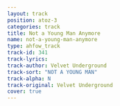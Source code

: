 ```yaml
---
layout: track
position: atoz-3
categories: track
title: Not a Young Man Anymore
name: not-a-young-man-anymore
type: ahfow_track
track-id: 341
track-lyrics: 
track-author: Velvet Underground
track-sort: "NOT A YOUNG MAN"
track-alpha: N
track-original: Velvet Underground
cover: true
---
```

